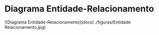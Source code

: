 # Diagrama Entidade-Relacionamento

<!-- Elabore o diagrama entidade-relacionamento do banco de dados da aplicação.

![Diagrama Entidade-Relacionamento](docs/../figuras/diagrama-entidade-relacionamento.png)

-->

![Diagrama Entidade-Relacionamento](docs/../figuras/Entidade Relacionamento.jpg)
